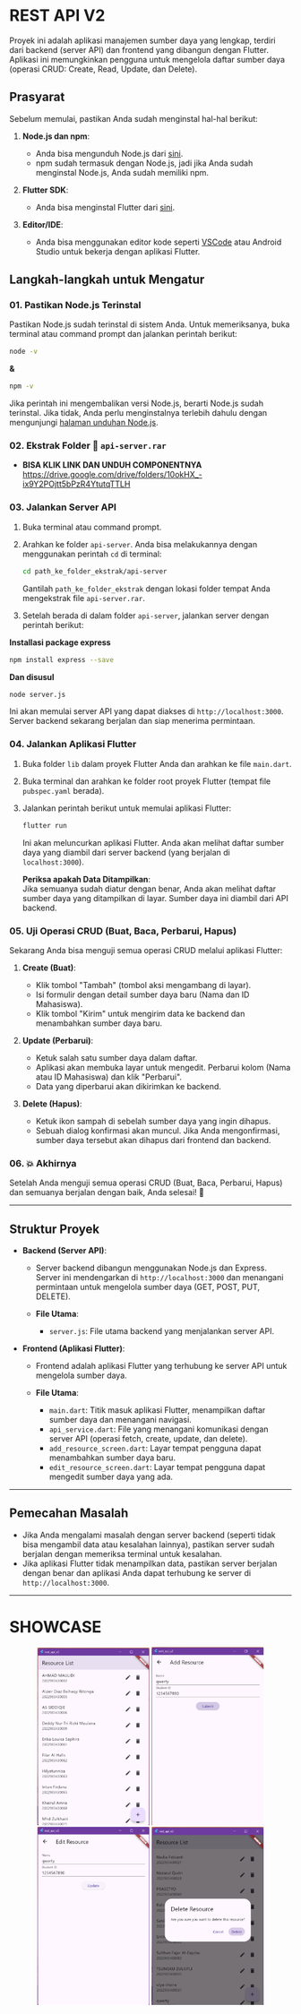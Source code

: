 # REST API V2

Proyek ini adalah aplikasi manajemen sumber daya yang lengkap, terdiri dari backend (server API) dan frontend yang dibangun dengan Flutter. Aplikasi ini memungkinkan pengguna untuk mengelola daftar sumber daya (operasi CRUD: Create, Read, Update, dan Delete).

## Prasyarat

Sebelum memulai, pastikan Anda sudah menginstal hal-hal berikut:

1. **Node.js dan npm**:  
   - Anda bisa mengunduh Node.js dari [sini](https://nodejs.org/).
   - npm sudah termasuk dengan Node.js, jadi jika Anda sudah menginstal Node.js, Anda sudah memiliki npm.

2. **Flutter SDK**:  
   - Anda bisa menginstal Flutter dari [sini](https://flutter.dev/docs/get-started/install).

3. **Editor/IDE**:  
   - Anda bisa menggunakan editor kode seperti [VSCode](https://code.visualstudio.com/) atau Android Studio untuk bekerja dengan aplikasi Flutter.



## Langkah-langkah untuk Mengatur

### 01. Pastikan Node.js Terinstal

Pastikan Node.js sudah terinstal di sistem Anda. Untuk memeriksanya, buka terminal atau command prompt dan jalankan perintah berikut:

```bash
node -v
```
**&**
```bash
npm -v
```

Jika perintah ini mengembalikan versi Node.js, berarti Node.js sudah terinstal. Jika tidak, Anda perlu menginstalnya terlebih dahulu dengan mengunjungi [halaman unduhan Node.js](https://nodejs.org/).

### 02. Ekstrak Folder 📁 `api-server.rar`
- **BISA KLIK LINK DAN UNDUH COMPONENTNYA** https://drive.google.com/drive/folders/10okHX_-ix9Y2POjtt5bPzR4YtutqTTLH

### 03. Jalankan Server API

1. Buka terminal atau command prompt.
2. Arahkan ke folder `api-server`. Anda bisa melakukannya dengan menggunakan perintah `cd` di terminal:

   ```bash
   cd path_ke_folder_ekstrak/api-server
   ```

   Gantilah `path_ke_folder_ekstrak` dengan lokasi folder tempat Anda mengekstrak file `api-server.rar`.

3. Setelah berada di dalam folder `api-server`, jalankan server dengan perintah berikut:

**Installasi package express**

   ```bash
   npm install express --save
   ```
**Dan disusul**

   ```bash
   node server.js
   ```

   Ini akan memulai server API yang dapat diakses di `http://localhost:3000`. Server backend sekarang berjalan dan siap menerima permintaan.

### 04. Jalankan Aplikasi Flutter

1. Buka folder `lib` dalam proyek Flutter Anda dan arahkan ke file `main.dart`.
2. Buka terminal dan arahkan ke folder root proyek Flutter (tempat file `pubspec.yaml` berada).
3. Jalankan perintah berikut untuk memulai aplikasi Flutter:

   ```bash
   flutter run
   ```

   Ini akan meluncurkan aplikasi Flutter. Anda akan melihat daftar sumber daya yang diambil dari server backend (yang berjalan di `localhost:3000`).

   **Periksa apakah Data Ditampilkan**:  
   Jika semuanya sudah diatur dengan benar, Anda akan melihat daftar sumber daya yang ditampilkan di layar. Sumber daya ini diambil dari API backend.

### 05. Uji Operasi CRUD (Buat, Baca, Perbarui, Hapus)

Sekarang Anda bisa menguji semua operasi CRUD melalui aplikasi Flutter:

1. **Create (Buat)**:  
   - Klik tombol "Tambah" (tombol aksi mengambang di layar).
   - Isi formulir dengan detail sumber daya baru (Nama dan ID Mahasiswa).
   - Klik tombol "Kirim" untuk mengirim data ke backend dan menambahkan sumber daya baru.

2. **Update (Perbarui)**:  
   - Ketuk salah satu sumber daya dalam daftar.
   - Aplikasi akan membuka layar untuk mengedit. Perbarui kolom (Nama atau ID Mahasiswa) dan klik "Perbarui".
   - Data yang diperbarui akan dikirimkan ke backend.

3. **Delete (Hapus)**:  
   - Ketuk ikon sampah di sebelah sumber daya yang ingin dihapus.
   - Sebuah dialog konfirmasi akan muncul. Jika Anda mengonfirmasi, sumber daya tersebut akan dihapus dari frontend dan backend.

### 06. 💥 Akhirnya

Setelah Anda menguji semua operasi CRUD (Buat, Baca, Perbarui, Hapus) dan semuanya berjalan dengan baik, Anda selesai! 🎉

---

## Struktur Proyek

- **Backend (Server API)**:
  - Server backend dibangun menggunakan Node.js dan Express. Server ini mendengarkan di `http://localhost:3000` dan menangani permintaan untuk mengelola sumber daya (GET, POST, PUT, DELETE).
  
  - **File Utama**:
    - `server.js`: File utama backend yang menjalankan server API.
  
- **Frontend (Aplikasi Flutter)**:
  - Frontend adalah aplikasi Flutter yang terhubung ke server API untuk mengelola sumber daya.
  
  - **File Utama**:
    - `main.dart`: Titik masuk aplikasi Flutter, menampilkan daftar sumber daya dan menangani navigasi.
    - `api_service.dart`: File yang menangani komunikasi dengan server API (operasi fetch, create, update, dan delete).
    - `add_resource_screen.dart`: Layar tempat pengguna dapat menambahkan sumber daya baru.
    - `edit_resource_screen.dart`: Layar tempat pengguna dapat mengedit sumber daya yang ada.

---

## Pemecahan Masalah

- Jika Anda mengalami masalah dengan server backend (seperti tidak bisa mengambil data atau kesalahan lainnya), pastikan server sudah berjalan dengan memeriksa terminal untuk kesalahan.
- Jika aplikasi Flutter tidak menampilkan data, pastikan server berjalan dengan benar dan aplikasi Anda dapat terhubung ke server di `http://localhost:3000`.

---

# SHOWCASE
<div align="center">
  <img src="https://raw.githubusercontent.com/TEUNGKU-ZULKIFLI/PROJECT-FLUTTER/refs/heads/master/asset/img/017.V2.1.png" width="200px"/>
  <img src="https://raw.githubusercontent.com/TEUNGKU-ZULKIFLI/PROJECT-FLUTTER/refs/heads/master/asset/img/017.V2.2.png" width="200px"/>
  <img src="https://raw.githubusercontent.com/TEUNGKU-ZULKIFLI/PROJECT-FLUTTER/refs/heads/master/asset/img/017.V2.3.png" width="200px"/>
  <img src="https://raw.githubusercontent.com/TEUNGKU-ZULKIFLI/PROJECT-FLUTTER/refs/heads/master/asset/img/017.V2.4.png" width="200px"/>
</div>